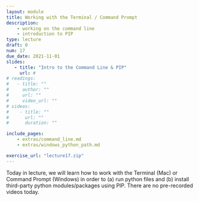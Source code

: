 ```yaml
---
layout: module
title: Working with the Terminal / Command Prompt
description:
    - working on the command line
    - introduction to PIP
type: lecture
draft: 0
num: 17
due_date: 2021-11-01
slides: 
   - title: "Intro to the Command Line & PIP"
     url: #
# readings:
#   - title: ""
#     author: ""
#     url: ""
#     video_url: ""
# videos:
#    - title: ""
#      url: ""
#      duration: ""

include_pages: 
    - extras/command_line.md
    - extras/windows_python_path.md

exercise_url: "lecture17.zip"
---
```


Today in lecture, we will learn how to work with the Terminal (Mac) or Command Prompt (Windows) in order to (a) run python files and (b) install third-party python modules/packages using PIP. There are no pre-recorded videos today. 